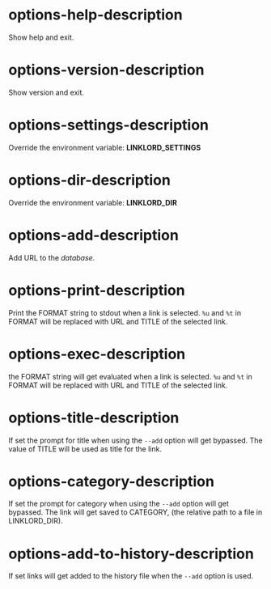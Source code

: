 # options-help-description
Show help and exit.

# options-version-description
Show version and exit.

# options-settings-description
Override the environment variable: **LINKLORD_SETTINGS**

# options-dir-description
Override the environment variable: **LINKLORD_DIR**

# options-add-description
Add URL to the *database*. 

# options-print-description
Print the FORMAT string to stdout when a link is selected. 
`%u` and `%t` in FORMAT will be replaced with URL and TITLE of the selected link.

# options-exec-description
the FORMAT string will get evaluated when a link is selected. 
`%u` and `%t` in FORMAT will be replaced with URL and TITLE of the selected link.

# options-title-description
If set the prompt for title when using the `--add` option will get bypassed. 
The value of TITLE will be used as title for the link.

# options-category-description
If set the prompt for category when using the `--add` option will get bypassed.
The link will get saved to CATEGORY, (the relative path to a file in LINKLORD_DIR).

# options-add-to-history-description
If set links will get added to the history file when the `--add` option is used.


